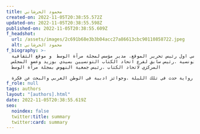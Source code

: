 ```yaml
---
title: محمود الحرشاني
created-on: 2022-11-05T20:38:55.572Z
updated-on: 2022-11-05T20:38:55.598Z
published-on: 2022-11-05T20:38:55.609Z
f_headshot:
  url: /assets/images/2c691b68e3b3b04acc27a86613cbc90110858722.jpeg
  alt: محمود الحرشاني
f_biography: >-
  كاتب و صحفي اول رئيس تحرير الموقع. مدير مؤسس لمجلة مرآة الوسط  و موقع الثقافية
  التونسية .رئيس سابق لفرع اتحاد الكتاب التونسيين بسيدي بوزيد وعضو المجلس
  المركزي لاتحاد الكتاب .رئيس جمعية النهوض بمجلة مرآة الوسط

  من اصداراته فيض الوجدان .مذكرات صحفي في الوطن العربي. دفتر سفر. رواية حدث في تلك الليلة .وجوائز ادبية في الوطن العربي والبحث عن فكرة
f_role: null
tags: authors
layout: "[authors].html"
date: 2022-11-05T20:38:55.619Z
seo:
  noindex: false
  twitter:title: summary
  twitter:card: summary
---
```

